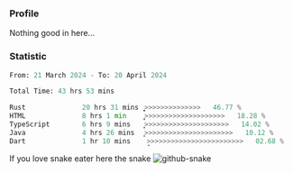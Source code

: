 ### Profile 

Nothing good in here...

### Statistic
<!--START_SECTION:waka-->

```python
From: 21 March 2024 - To: 20 April 2024

Total Time: 43 hrs 53 mins

Rust              20 hrs 31 mins  ͎͎͎͎͎͎͎͎͎͎͎>>>>>>>>>>>>>>   46.77 %
HTML              8 hrs 1 min     ͎͎͎͎̦>>>>>>>>>>>>>>>>>>>>   18.28 %
TypeScript        6 hrs 9 mins    ͎͎͎̦>>>>>>>>>>>>>>>>>>>>>   14.02 %
Java              4 hrs 26 mins   ͎͎̦>>>>>>>>>>>>>>>>>>>>>>   10.12 %
Dart              1 hr 10 mins    ̝>>>>>>>>>>>>>>>>>>>>>>>>   02.68 %
```

<!--END_SECTION:waka-->

If you love snake eater here the snake 
<picture>
  <source media="(prefers-color-scheme: dark)" srcset="https://github.com/pradana4648/pradana4648/blob/c0566a83ca6ea5f2e46bab00e717c4c82b4b5c4c/github-contribution-grid-snake-dark.svg" />
  <source media="(prefers-color-scheme: light)" srcset="https://github.com/pradana4648/pradana4648/blob/c0566a83ca6ea5f2e46bab00e717c4c82b4b5c4c/github-contribution-grid-snake.svg" />
  <img alt="github-snake" src="https://github.com/pradana4648/pradana4648/blob/c0566a83ca6ea5f2e46bab00e717c4c82b4b5c4c/github-contribution-grid-snake.svg" />
</picture>

